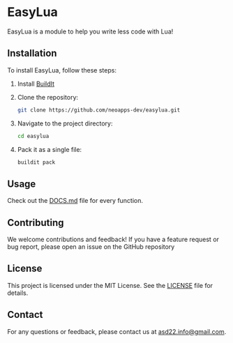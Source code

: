 # EasyLua

EasyLua is a module to help you write less code with Lua!

## Installation

To install EasyLua, follow these steps:

1. Install [BuildIt](https://github.com/neoapps-dev/buildit.git)
2. Clone the repository:

    ```sh
    git clone https://github.com/neoapps-dev/easylua.git
    ```

3. Navigate to the project directory:

    ```sh
    cd easylua
    ```

4. Pack it as a single file:

    ```sh
    buildit pack
    ```

## Usage

Check out the [DOCS.md](DOCS.md) file for every function.

## Contributing

We welcome contributions and feedback! If you have a feature request or bug report, please open an issue on the GitHub repository

## License

This project is licensed under the MIT License. See the [LICENSE](LICENSE) file for details.

## Contact

For any questions or feedback, please contact us at [asd22.info@gmail.com](mailto:asd22.info@gmail.com).
